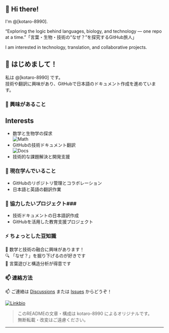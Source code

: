 ## 👋 Hi there!  
I'm @[kotaro-8990].  

“Exploring the logic behind languages, biology, and technology — one repo at a time.”「言葉・生物・技術の“なぜ？”を探究するGitHub旅人」

I am interested in technology, translation, and collaborative projects.
## 👋 はじめまして！
私は @[kotaro-8990] です。  
技術や翻訳に興味があり、GitHubで日本語のドキュメント作成を進めています。

### 👀 興味があること
## Interests  
- 数学と生物学の探求  
  ![Math](https://img.shields.io/badge/Interest-Math-green)
- GitHubの技術ドキュメント翻訳  
  ![Docs](https://img.shields.io/badge/Docs-Translation-yellow)
- 技術的な課題解決と開発支援 

### 🌱 現在学んでいること
- GitHubのリポジトリ管理とコラボレーション  
- 日本語と英語の翻訳作業  

### 💞 協力したいプロジェクト### 
- 技術ドキュメントの日本語訳作成  
- GitHubを活用した教育支援プロジェクト  

### ⚡ ちょっとした豆知識  
🧠 数学と技術の融合に興味があります！  
🔍 「なぜ？」を掘り下げるのが好きです  
🎨 言葉遊びと構造分析が得意です

### 📫 連絡方法

📫 ご連絡は [Discussions](https://github.com/kotaro-8990/kotaro-8990/discussions) または [Issues](https://github.com/kotaro-8990/kotaro-8990/issues) からどうぞ！

[![Linkbio](https://img.shields.io/badge/Link-InstaBio-blue)](https://instabio.cc/5010908esQ7V8)

> このREADMEの文章・構成は kotaro-8990 によるオリジナルです。  
> 無断転載・改変はご遠慮ください。
---

<!---
kotaro-8990/kotaro-8990 is a ✨ special ✨ repository because its `README.md` (this file) appears on your GitHub profile.
You can click the Preview link to take a look at your changes.
--->
